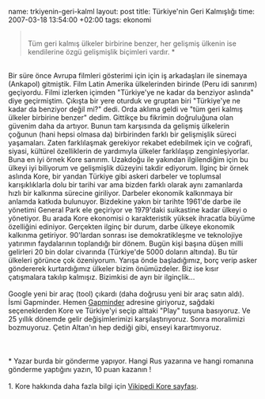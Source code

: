 name: trkiyenin-geri-kalml
layout: post
title: Türkiye'nin Geri Kalmışlığı
time: 2007-03-18 13:54:00 +02:00
tags: ekonomi

<blockquote><br />Tüm geri kalmış ülkeler birbirine benzer, her gelişmiş ülkenin ise kendilerine özgü gelişmişlik biçimleri vardır. *<br /></blockquote><br />Bir süre önce Avrupa filmleri gösterimi için için iş arkadaşları ile sinemaya (Ankapol) gitmiştik. Film Latin Amerika ülkelerinden birinde (Peru idi sanırım) geçiyordu. Filmi izlerken içimden "Türkiye'ye ne kadar da benziyor aslında" diye geçirmiştim. Çıkışta bir yere oturduk ve gruptan biri "Türkiye'ye ne kadar da benziyor değil mi?" dedi. Orda aklıma geldi ve "tüm geri kalmış ülkeler birbirine benzer" dedim. Gittikçe bu fikrimin doğruluğuna olan güvenim daha da artıyor. Bunun tam karşısında da gelişmiş ülkelerin çoğunun (hani hepsi olmasa da) birbirinden farklı bir gelişmişlik süreci yaşamaları. Zaten farklılaşmak gerekiyor rekabet edebilmek için ve coğrafi, siyasi, kültürel özelliklerin de yardımıyla ülkeler farklılaşıp zenginleşiyorlar. Buna en iyi örnek Kore sanırım. Uzakdoğu ile yakından ilgilendiğim için bu ülkeyi iyi biliyorum ve gelişmişlik düzeyini takdir ediyorum. İlginç bir örnek aslında Kore, bir yandan Türkiye gibi askeri darbeler ve toplumsal karışıklıklarla dolu bir tarihi var ama bizden farklı olarak aynı zamanlarda hızlı bir kalkınma sürecine giriliyor. Darbeler ekonomik kalkınmaya bir anlamda katkıda bulunuyor. Bizdekine yakın bir tarihte 1961'de darbe ile yönetimi General Park ele geçiriyor ve 1979'daki suikastine kadar ülkeyi o yönetiyor. Bu arada Kore ekonomisi o karakteristik yüksek ihracatla büyüme özelliğini ediniyor. Gerçekten ilginç bir durum, darbe ülkeye ekonomik kalkınma getiriyor. 90'lardan sonrası ise demokratikleşme ve teknolojiye yatırımın faydalarının toplandığı bir dönem. Bugün kişi başına düşen milli gelirleri 20 bin dolar civarında (Türkiye'de 5000 doların altında). Bu tür ülkeleri görünce çok özeniyorum. Yarışa önde başladığımız, borç verip asker göndererek kurtardığımız ülkeler bizim önümüzdeler. Biz ise kısır çatışmalara takılıp kalmışız. Bizimkisi de ayrı bir ilginçlik...<br /><br />Google yeni bir araç (tool) çıkardı (daha doğrusu yeni bir araç satın aldı). İsmi Gapminder. Hemen <a href="http://tools.google.com/gapminder/">Gapminder</a> adresine giriyoruz, sağdaki seçeneklerden Kore ve Türkiye'yi seçip alttaki "Play" tuşuna basıyoruz. Ve 25 yıllık dönemde gelir değişimlerimizi karşılaştırıyoruz. Sonra moralimizi bozmuyoruz. Çetin Altan'ın hep dediği gibi, enseyi karartmıyoruz.<br /><br /><br /><br />* Yazar burda bir gönderme yapıyor. Hangi Rus yazarına ve hangi romanına gönderme yaptığını yazın, 10 puan kazanın !<br /><br />1. Kore hakkında daha fazla bilgi için <a href="http://en.wikipedia.org/wiki/South_Korea">Vikipedi Kore sayfası</a>.
